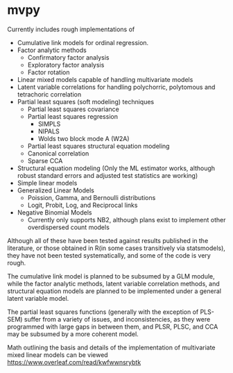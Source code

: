 # mvpy
Currently includes rough implementations of 
- Cumulative link models for ordinal regression.  
- Factor analytic methods
  - Confirmatory factor analysis
  - Exploratory factor analysis
  - Factor rotation
- Linear mixed models capable of handling multivariate models
- Latent variable correlations for handling polychorric, polytomous and tetrachoric correlation
- Partial least squares (soft modeling) techniques
  - Partial least squares covariance
  - Partial least squares regression
    - SIMPLS
    - NIPALS
    - Wolds two block mode A (W2A)
  - Partial least squares structural equation modeling
  - Canonical correlation
  - Sparse CCA
- Structural equation modeling (Only the ML estimator works, although robust standard errors and adjusted test statistics are working)
- Simple linear models
- Generalized Linear Models 
  - Poission, Gamma, and Bernoulli distributions
  - Logit, Probit, Log, and Reciprocal links
- Negative Binomial Models
  - Currently only supports NB2, although plans exist to implement other overdispersed count models 

Although all of these have been tested against results published in the literature, or those obtained in R(in some cases transitively via statsmodels), they have not been tested systematically, and some of the code is very rough.

The cumulative link model is planned to be subsumed by a GLM module, while the factor analytic methods, latent variable correlation methods, and structural equation models are planned to be implemented under a general latent variable model. 

The partial least squares functions (generally with the exception of PLS-SEM) suffer from a variety of issues, and inconsistencies, as they were programmed with large gaps in between them, and PLSR, PLSC, and CCA may be subsumed by a more coherent model.

Math outlining the basis and details of the implementation of multivariate mixed linear models can be viewed https://www.overleaf.com/read/kwfwwnsrybtk
